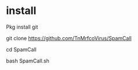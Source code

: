 # install
Pkg install git

git clone https://github.com/TnMrfcoVirus/SpamCall

cd SpamCall

bash SpamCall.sh
